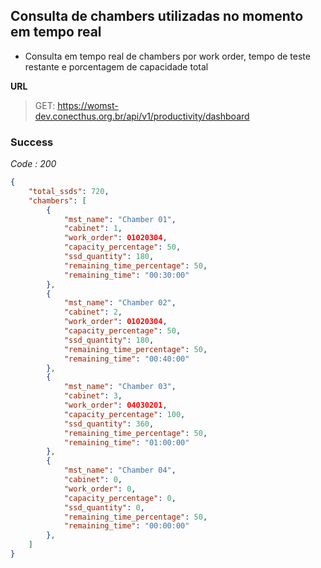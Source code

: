 ## Consulta de chambers utilizadas no momento em tempo real
- Consulta em tempo real de chambers por work order, tempo de teste restante e porcentagem de capacidade total

**URL**
>GET: https://womst-dev.conecthus.org.br/api/v1/productivity/dashboard

### Success
*Code : 200*
```json
{
    "total_ssds": 720,
	"chambers": [
		{
			"mst_name": "Chamber 01",
            "cabinet": 1,
            "work_order": 01020304,
            "capacity_percentage": 50,
            "ssd_quantity": 180,
            "remaining_time_percentage": 50,
            "remaining_time": "00:30:00"
		},
		{
			"mst_name": "Chamber 02",
            "cabinet": 2,
            "work_order": 01020304,
            "capacity_percentage": 50,
            "ssd_quantity": 180,
            "remaining_time_percentage": 50,
            "remaining_time": "00:40:00"
		},
		{
			"mst_name": "Chamber 03",
            "cabinet": 3,
            "work_order": 04030201,
            "capacity_percentage": 100,
            "ssd_quantity": 360,
            "remaining_time_percentage": 50,
            "remaining_time": "01:00:00"
		},
        {
			"mst_name": "Chamber 04",
            "cabinet": 0,
            "work_order": 0,
            "capacity_percentage": 0,
            "ssd_quantity": 0,
            "remaining_time_percentage": 50,
            "remaining_time": "00:00:00"
		},
	]
}
```